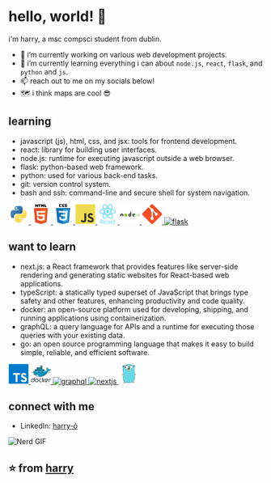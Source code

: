 # hello, world! 👋

i'm harry, a msc compsci student from dublin.

- 🔭 i’m currently working on various web development projects.
- 🌱 i’m currently learning everything i can about `node.js`, `react`, `flask`, and `python` and `js`.
- 📫 reach out to me on my socials below!
- 🗺️ i think maps are cool 😎


## learning

- javascript (js), html, css, and jsx: tools for frontend development.
- react: library for building user interfaces.
- node.js: runtime for executing javascript outside a web browser.
- flask: python-based web framework.
- python: used for various back-end tasks.
- git: version control system.
- bash and ssh: command-line and secure shell for system navigation.
<p align="left"> 
<a href="https://www.python.org/" target="_blank"> <img src="https://raw.githubusercontent.com/devicons/devicon/master/icons/python/python-original.svg" alt="python" width="40" height="40"/> </a>
<a href="https://www.w3.org/html/" target="_blank"> <img src="https://raw.githubusercontent.com/devicons/devicon/master/icons/html5/html5-original-wordmark.svg" alt="html5" width="40" height="40"/> </a> 
<a href="https://www.w3schools.com/css/" target="_blank"> <img src="https://raw.githubusercontent.com/devicons/devicon/master/icons/css3/css3-original-wordmark.svg" alt="css3" width="40" height="40"/> </a> 
<a href="https://developer.mozilla.org/en-US/docs/Web/JavaScript" target="_blank"> <img src="https://raw.githubusercontent.com/devicons/devicon/master/icons/javascript/javascript-original.svg" alt="javascript" width="40" height="40"/> </a> 
<a href="https://reactjs.org/" target="_blank"> <img src="https://raw.githubusercontent.com/devicons/devicon/master/icons/react/react-original-wordmark.svg" alt="react" width="40" height="40"/> </a> 
<a href="https://nodejs.org" target="_blank"> <img src="https://raw.githubusercontent.com/devicons/devicon/master/icons/nodejs/nodejs-original-wordmark.svg" alt="nodejs" width="40" height="40"/> </a>
<a href="https://git-scm.com/" target="_blank"> <img src="https://raw.githubusercontent.com/devicons/devicon/master/icons/git/git-original.svg" alt="git" width="40" height="40"/> </a> 
<a href="https://flask.palletsprojects.com/" target="_blank"> <img src="https://www.vectorlogo.zone/logos/pocoo_flask/pocoo_flask-icon.svg" alt="flask" width="40" height="40"/> </a>
</p>

## want to learn

- next.js: a React framework that provides features like server-side rendering and generating static websites for React-based web applications.
- typeScript: a statically typed superset of JavaScript that brings type safety and other features, enhancing productivity and code quality.
- docker: an open-source platform used for developing, shipping, and running applications using containerization.
- graphQL: a query language for APIs and a runtime for executing those queries with your existing data.
- go: an open source programming language that makes it easy to build simple, reliable, and efficient software.

<p align="left">
<a href="https://www.typescriptlang.org/" target="_blank"> <img src="https://raw.githubusercontent.com/devicons/devicon/master/icons/typescript/typescript-original.svg" alt="typescript" width="40" height="40"/> </a>
<a href="https://www.docker.com/" target="_blank"> <img src="https://raw.githubusercontent.com/devicons/devicon/master/icons/docker/docker-original-wordmark.svg" alt="docker" width="40" height="40"/> </a>
<a href="https://graphql.org/" target="_blank"> <img src="https://www.vectorlogo.zone/logos/graphql/graphql-icon.svg" alt="graphql" width="40" height="40"/> </a>
<a href="https://nextjs.org/" target="_blank"> <img src="https://cdn.worldvectorlogo.com/logos/next-js.svg" alt="nextjs" width="40" height="40"/> </a>
<a href="https://golang.org/" target="_blank"> <img src="https://raw.githubusercontent.com/devicons/devicon/master/icons/go/go-original.svg" alt="go" width="40" height="40"/> </a>
</p>

## connect with me

- LinkedIn: [harry-ó](https://www.linkedin.com/in/harry-ó-97818b14a)

![Nerd GIF](https://media.giphy.com/media/13HgwGsXF0aiGY/giphy.gif)


## ⭐️ from [harry](https://github.com/harryocleirigh)
